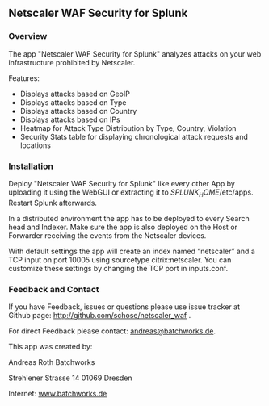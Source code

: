 ## Netscaler WAF Security for Splunk ##

### Overview ###

The app "Netscaler WAF Security for Splunk" analyzes attacks on your web infrastructure prohibited by Netscaler.

Features:

- Displays attacks based on GeoIP
- Displays attacks based on Type
- Displays attacks based on Country
- Displays attacks based on IPs
- Heatmap for Attack Type Distribution by Type, Country, Violation
- Security Stats table for displaying chronological attack requests and locations

### Installation ###

Deploy "Netscaler WAF Security for Splunk" like every other App by uploading  it using the WebGUI or extracting it to $SPLUNK_HOME$/etc/apps. 
Restart Splunk afterwards.

In a distributed environment the app has to be deployed to every Search head and Indexer. Make sure the app is also deployed on the Host or 
Forwarder receiving the events from the Netscaler devices. 

With default settings the app will create an index named “netscaler” and a TCP input on port 10005 using sourcetype citrix:netscaler. You can customize these 
settings by changing the TCP port in inputs.conf.


### Feedback and Contact ###

If you have Feedback, issues or questions please use issue tracker at Github page: http://github.com/schose/netscaler_waf .

For direct Feedback please contact: andreas@batchworks.de. 

This app was created by:

Andreas Roth
Batchworks

Strehlener Strasse 14
01069 Dresden

Internet: www.batchworks.de